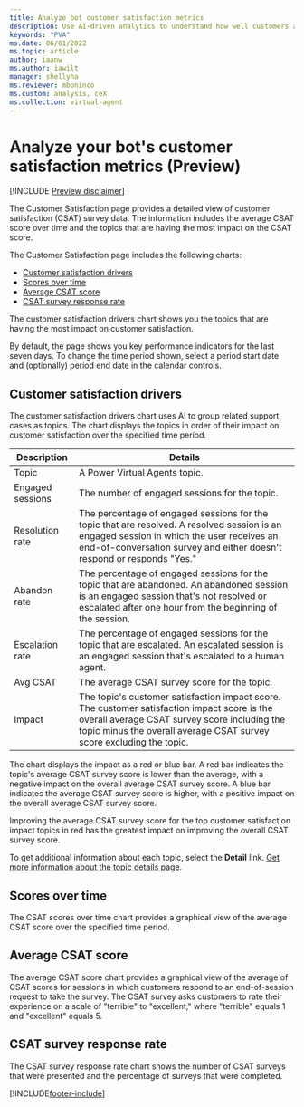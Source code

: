 ```yaml
---
title: Analyze bot customer satisfaction metrics
description: Use AI-driven analytics to understand how well customers are interacting with your bot and identify areas for improvement.
keywords: "PVA"
ms.date: 06/01/2022
ms.topic: article
author: iaanw
ms.author: iawilt
manager: shellyha
ms.reviewer: mboninco
ms.custom: analysis, ceX
ms.collection: virtual-agent
---
```


# Analyze your bot's customer satisfaction metrics (Preview)

[!INCLUDE [Preview disclaimer](../includes/public-preview-disclaimer.md)]

The Customer Satisfaction page provides a detailed view of customer satisfaction (CSAT) survey data. The information includes the average CSAT score over time and the topics that are having the most impact on the CSAT score.

The Customer Satisfaction page includes the following charts:

- [Customer satisfaction drivers](#customer-satisfaction-drivers)
- [Scores over time](#scores-over-time)
- [Average CSAT score](#average-csat-score)
- [CSAT survey response rate](#csat-survey-response-rate)

The customer satisfaction drivers chart shows you the topics that are having the most impact on customer satisfaction.

By default, the page shows you key performance indicators for the last seven days. To change the time period shown, select a period start date and (optionally) period end date in the calendar controls.

## Customer satisfaction drivers

The customer satisfaction drivers chart uses AI to group related support cases as topics. The chart displays the topics in order of their impact on customer satisfaction over the specified time period.

| Description | Details |
| --- | --- |
| Topic | A Power Virtual Agents topic. |
| Engaged sessions | The number of engaged sessions for the topic. |
| Resolution rate | The percentage of engaged sessions for the topic that are resolved. A resolved session is an engaged session in which the user receives an end-of-conversation survey and either doesn't respond or responds "Yes." |
| Abandon rate | The percentage of engaged sessions for the topic that are abandoned. An abandoned session is an engaged session that's not resolved or escalated after one hour from the beginning of the session. |
| Escalation rate | The percentage of engaged sessions for the topic that are escalated. An escalated session is an engaged session that's escalated to a human agent. |
| Avg CSAT | The average CSAT survey score for the topic. |
| Impact | The topic's customer satisfaction impact score. The customer satisfaction impact score is the overall average CSAT survey score including the topic minus the overall average CSAT survey score excluding the topic. |

The chart displays the impact as a red or blue bar. A red bar indicates the topic's average CSAT survey score is lower than the average, with a negative impact on the overall average CSAT survey score. A blue bar indicates the average CSAT survey score is higher, with a positive impact on the overall average CSAT survey score.

Improving the average CSAT survey score for the top customer satisfaction impact topics in red has the greatest impact on improving the overall CSAT survey score.

To get additional information about each topic, select the **Detail** link. [Get more information about the topic details page](analytics-topic-details.md).

## Scores over time

The CSAT scores over time chart provides a graphical view of the average CSAT score over the specified time period.

## Average CSAT score

The average CSAT score chart provides a graphical view of the average of CSAT scores for sessions in which customers respond to an end-of-session request to take the survey. The CSAT survey asks customers to rate their experience on a scale of "terrible" to "excellent," where "terrible" equals 1 and "excellent" equals 5.

## CSAT survey response rate

The CSAT survey response rate chart shows the number of CSAT surveys that were presented and the percentage of surveys that were completed.

[!INCLUDE[footer-include](includes/footer-banner.md)]
